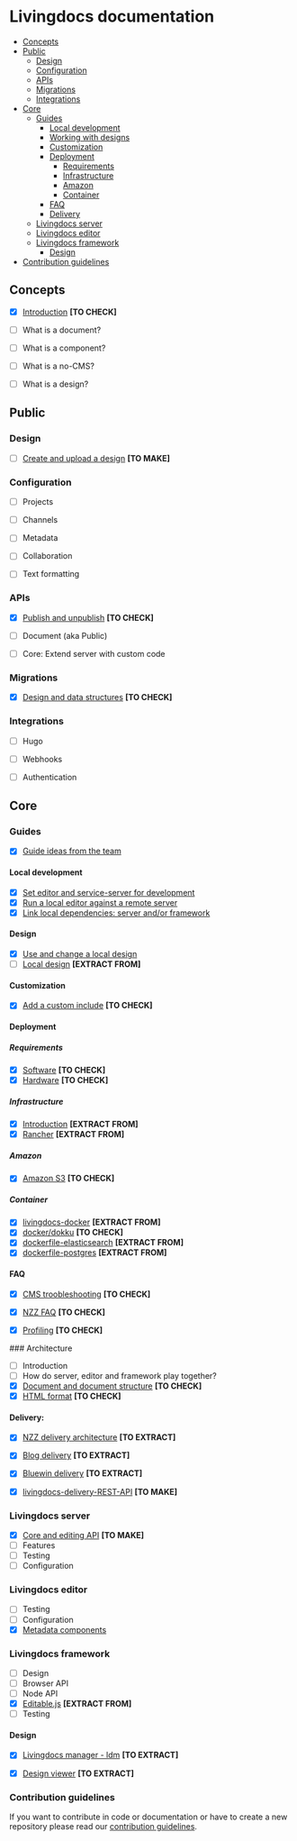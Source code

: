 # Livingdocs documentation

- [Concepts](#concepts)
- [Public](#public)
  - [Design](#design)
  - [Configuration](#configuration)
  - [APIs](#apis)
  - [Migrations](#migrations)
  - [Integrations](#integrations)
- [Core](#core)
  - [Guides](#guides)
    - [Local development](#local-development)
    - [Working with designs](#working-with-designs)
    - [Customization](#customization)
    - [Deployment](#deployment)
      - [Requirements](#requirements)
      - [Infrastructure](#infrastructure)
      - [Amazon](#amazon)
      - [Container](#container)
    - [FAQ](#faq)
    - [Delivery](#delivery)
  - [Livingdocs server](#livingdocs-server)
  - [Livingdocs editor](#livingdocs-editor)
  - [Livingdocs framework](#livingdocs-framework)
    - [Design](#design)
- [Contribution guidelines](#contribution-guidelines)




## Concepts

- [x] [Introduction](./concepts/introduction.md) **[TO CHECK]**
- [ ] What is a document?
- [ ] What is a component?
- [ ] What is a no-CMS?
- [ ] What is a design?




## Public


### Design

- [ ] [Create and upload a design](./public/design)  **[TO MAKE]**


### Configuration

- [ ] Projects
- [ ] Channels
- [ ] Metadata
- [ ] Collaboration
- [ ] Text formatting


### APIs

- [x] [Publish and unpublish](./public/APIs/publish-plugin.md) **[TO CHECK]**
- [ ] Document (aka Public)
- [ ] Core: Extend server with custom code


### Migrations

- [x] [Design and data structures](./public/migrations/migrations.md)  **[TO CHECK]**


### Integrations

- [ ] Hugo
- [ ] Webhooks
- [ ] Authentication




## Core


### Guides

- [x] [Guide ideas from the team](./tree/master/core/guides)

#### Local development
- [x] [Set editor and service-server for development](./core/guides/local-development/editor-and-service-server.md)
- [x] [Run a local editor against a remote server](./core/guides/local-development/editor-only.md)
- [x] [Link local dependencies: server and/or framework](./core/guides/local-development/link-local-dependencies.md)

#### Design
- [x] [Use and change a local design](./core/guides/design/local-design.md)
- [ ] [Local design](./tree/master/core/design) **[EXTRACT FROM]**

#### Customization
- [x] [Add a custom include](./core/customization/add-custom-include.md) **[TO CHECK]**

#### Deployment

##### Requirements
- [x] [Software](./core/guides/deployment/requirements.md) **[TO CHECK]**
- [x] [Hardware](./core/guides/deployment/hardware-requirements.md) **[TO CHECK]**

##### Infrastructure
- [x] [Introduction](https://github.com/upfrontIO/infrastructure) **[EXTRACT FROM]**
- [x] [Rancher](https://github.com/upfrontIO/livingdocs-rancher)  **[EXTRACT FROM]**

##### Amazon
- [x] [Amazon S3](./core/guides/amazon/amazon_s3.md) **[TO CHECK]**

##### Container
- [x] [livingdocs-docker](https://github.com/upfrontIO/livingdocs-docker) **[EXTRACT FROM]**
- [x]  [docker/dokku](./core/deployment/container/docker.md) **[TO CHECK]**
- [x] [dockerfile-elasticsearch](https://github.com/upfrontIO/dockerfile-elasticsearch) **[EXTRACT FROM]**
- [x] [dockerfile-postgres](https://github.com/upfrontIO/dockerfile-postgres) **[EXTRACT FROM]**

#### FAQ
- [x] [CMS troobleshooting](./core/guides/faq/nzzdev_cms-troubleshoot-guide_README.md) **[TO CHECK]**
- [x] [NZZ FAQ](./core/guides/faq/nzzdev_morpheus_livingdocs_README.md) **[TO CHECK]**
- [x] [Profiling](./core/guides/faq/profiling.md) **[TO CHECK]**


### Architecture

- [ ] Introduction
- [ ] How do server, editor and framework play together?
- [x] [Document and document structure](./core/architecture/nzzdev_nzz-standard_docs_html-format.md) **[TO CHECK]**
- [x] [HTML format](./core/architecture/nzzdev_nzz-standard_docs_json-format.md) **[TO CHECK]**

#### Delivery:
  - [x] [NZZ delivery architecture](https://github.com/nzzdev/cms-guide/tree/master/architecture) **[TO EXTRACT]**
  - [x] [Blog delivery](https://github.com/upfrontIO/livingdocs-delivery) **[TO EXTRACT]**
  - [x] [Bluewin delivery](https://github.com/upfrontIO/bluewin-delivery) **[TO EXTRACT]**
  - [x] [livingdocs-delivery-REST-API](./core/architecture/delivery) **[TO MAKE]**


### Livingdocs server

- [x] [Core and editing API](./core/livingdocs-server) **[TO MAKE]**
- [ ] Features
- [ ] Testing
- [ ] Configuration

### Livingdocs editor

  - [ ] Testing
  - [ ] Configuration
  - [x] [Metadata components](./core/livingdocs-editor/configurable-metadata-screen.md)

### Livingdocs framework

- [ ] Design
- [ ] Browser API
- [ ] Node API
- [x] [Editable.js](https://github.com/upfrontIO/editable.js) **[EXTRACT FROM]**
- [ ] Testing

#### Design

- [x] [Livingdocs manager - ldm](https://github.com/upfrontIO/livingdocs-manager) **[TO EXTRACT]**
- [x] [Design viewer](https://github.com/upfrontIO/livingdocs-design-viewer) **[TO EXTRACT]**


### Contribution guidelines

If you want to contribute in code or documentation or have to create a new repository please read our [contribution guidelines](./contribution-guidelines).

